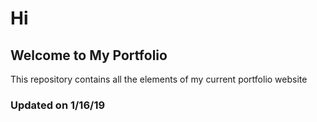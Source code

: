 # Hi
## Welcome to My Portfolio
This repository contains all the elements of my current portfolio website

### Updated on 1/16/19

